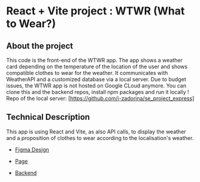 # React + Vite project : WTWR (What to Wear?)

## About the project

This code is the front-end of the WTWR app. The app shows a weather card depending on the temperature of the location of the user and shows compatible clothes to wear for the weather. It communicates with WeatherAPI and a customized database via a local server. Due to budget issues, the WTWR app is not hosted on Google CLoud anymore. You can clone this and the backend repos, install npm packages and run it locally ! Repo of the local server:
[https://github.com/i-zadorina/se_project_express]

## Technical Description

This app is using React and Vite, as also API calls, to display the weather and a proposition of clothes to wear according to the localisation's weather.

- [Figma Design](https://www.figma.com/file/DTojSwldenF9UPKQZd6RRb/Sprint-10%3A-WTWR)

- [Page](https://i-zadorina.github.io/se_project_react/)

- [Backend](https://github.com/i-zadorina/se_project_express)
